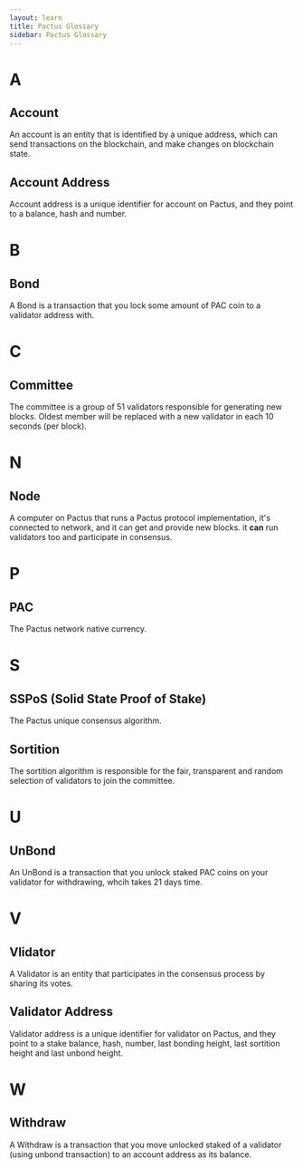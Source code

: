 ```yaml
---
layout: learn
title: Pactus Glossary
sidebar: Pactus Glossary
---
```


<!-- TODO: find a name for pactus merkel root model and add it here (?) -->

# A

## Account

An account is an entity that is identified by a unique address,
which can send transactions on the blockchain, and make changes on blockchain state.

## Account Address

Account address is a unique identifier for account on Pactus, and they point to a balance, 
hash and number.

# B

## Bond

A Bond is a transaction that you lock some amount of PAC coin to a validator address with.

# C

## Committee

The committee is a group of 51 validators responsible for generating new blocks. Oldest member will 
be replaced with a new validator in each 10 seconds (per block).

# N

## Node

A computer on Pactus that runs a Pactus protocol implementation, it's connected to network, and it 
can get and provide new blocks. it **can** run validators too and participate in consensus.

# P

## PAC

The Pactus network native currency.

# S

## SSPoS (Solid State Proof of Stake)

The Pactus unique consensus algorithm.

## Sortition

The sortition algorithm is responsible for the fair, transparent  and random selection of validators 
to join the committee.

# U

## UnBond

An UnBond is a transaction that you unlock staked PAC coins on your validator for withdrawing, whcih
takes 21 days time.

# V

## Vlidator

A Validator is an entity that participates in the consensus process by sharing its votes.

## Validator Address

Validator address is a unique identifier for validator on Pactus, and they point to a stake balance,
hash, number, last bonding height, last sortition height and last unbond height.

# W

## Withdraw

A Withdraw is a transaction that you move unlocked staked of a validator (using unbond transaction)
to an account address as its balance.
